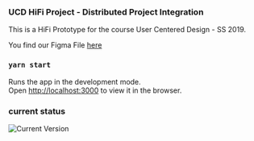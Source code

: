 ### UCD HiFi Project - Distributed Project Integration

This is a HiFi Prototype for the course User Centered Design - SS 2019. 

You find our Figma File [here](https://www.figma.com/file/aYNJ5RVbsFATvsvq8YMGv9x4/UCD-HiFi-Prototype?node-id=0%3A1)

### `yarn start`

Runs the app in the development mode.<br>
Open [http://localhost:3000](http://localhost:3000) to view it in the browser.


### current status
![Current Version](https://i.ibb.co/4Np9QTh/Screenshot-2019-06-10-00-33-52.png)
